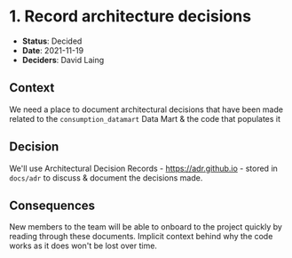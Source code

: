 # 1. Record architecture decisions

* **Status**: Decided <br/>
* **Date**: 2021-11-19 <br/>
* **Deciders**: David Laing <br/>

## Context

We need a place to document architectural decisions that have been made related to the `consumption_datamart` Data Mart & the code that populates it 

## Decision

We'll use Architectural Decision Records - https://adr.github.io - stored in `docs/adr` to discuss & document the decisions made.

## Consequences

New members to the team will be able to onboard to the project quickly by reading through these documents.  Implicit context behind why the code 
works as it does won't be lost over time.
